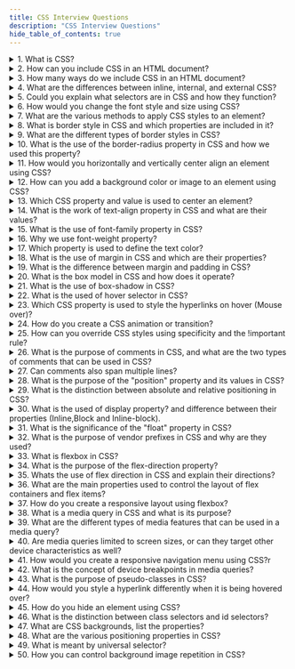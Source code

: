 ```yaml
---
title: CSS Interview Questions
description: "CSS Interview Questions"
hide_table_of_contents: true
---
```


<details>
<summary>1. What is CSS?</summary>
<p>

CSS stands for **Cascading Style Sheets**. It is used to design webpages and control the visual appearance of HTML elements. CSS describes how HTML elements should be displayed on different devices such as desktops, laptops, tablets or other media.

</p>
</details>

<details>
<summary>2. How can you include CSS in an HTML document?</summary>
<p>

CSS can be included in an HTML document by using inline styles, internal stylesheets
within the `<style>` element, or external stylesheets linked via the `<link>` element.

</p>
</details>

<details>
<summary>3. How many ways do we include CSS in an HTML document?</summary>
<p>

There are three ways we include CSS in HTML document : inline css, document css and external css.

</p>
</details>

<details>
<summary>4. What are the differences between inline, internal, and external CSS?</summary>
<p>

There are some differences are given below -

**i. Inline CSS :** Inline CSS is applied directly to HTML elements using the style attribute. It allows you to apply CSS styles to individual HTML tags.

**ii. Internal/ Document CSS :** Document level CSS used `<style>` element in the `<head>` section.

**iii. External CSS :** External CSS is stored in a separate CSS file and linked to the HTML document using the `<link>` element. The CSS file is saved with a `style.css` extension.

</p>

</details>

<details>
<summary>5. Could you explain what selectors are in CSS and how they function?</summary>
<p>
  
Yes, Selectors in CSS are patterns that define which elements in an HTML document should be styled, and they function by selecting specific elements based on their classes, IDs, tag names or other attributes.

**i. Class Selector :** The class selector selects elements based on their class attribute. It is denoted by a dot `(.)` followed by the class name.

**ii. ID Selector :** The ID selector selects elements based on their ID attribute. It is denoted by a hash `(#)` followed by the ID name.

**iii. Tagname Selector :** Tagname selector selects HTML elements based on their tag names. For example, h1, h2, p, etc.

</p>

</details>

<details>
<summary>6. How would you change the font style and size using CSS?</summary>
<p>

To change the font style and size using CSS, you can use the `font-family` and `font-size` properties.

</p>

</details>

<details>
  <summary>7. What are the various methods to apply CSS styles to an element?</summary>
  <p>

There are three ways to apply style to an element :

**Inline Styles :** Inline styles are applied directly to individual HTML elements using
the style attribute.

**Internal Styles :** Internal styles are embedded within the HTML document using the `<style>`
tags in the `<head>` section.

**External Stylesheets :** External stylesheets involve linking an external CSS file to the HTML
document using the `<link>` tag. The CSS code resides in a separate file with a `.css` extension.

  </p>

</details>

<details>
  <summary>8. What is border style in CSS and which properties are included in it?</summary>
  <p>

A border is a decorative or structural element that can be added to HTML elements to visually separate them from other elements. It is a line that surrounds the content of an element and can be customized in terms of color, width, and style.

`border-style` : defines the style of the border line.

`border-color` : sets the color of the border.

`border-width` : sets the thickness or width of the border.

  </p>

</details>

<details>
  <summary>9. What are the different types of border styles in CSS?</summary>
  <p>

There are four types of border style in CSS :

`solid` : Creates a continuous line.👉\_\_\_

`double` : Creates two parallel lines. 👉 ====

`dashed` : Creates a series of short dashes. 👉 ------

`dotted` : Creates a series of small dots.👉 ..........

  </p>

</details>

<details>
  <summary>10. What is the use of the border-radius property in CSS and how we used this property?</summary>
  <p>

The border-radius CSS property is used to round the corners of an element's outer border edge. It provides a way to give elements a rounded appearance.

You can provide value to each corner : For example, `border-radius: 0px 50px 0px 50px;`

The 1st value applies to the top-left corner. The 2nd value applies to the top-right corner. The 3rd value applies to the bottom-right corner. The 4th value applies to the bottom-left corner.

  </p>

</details>

<details>
  <summary>11. How would you horizontally and vertically center align an element using CSS?</summary>
  <p>

To center align an element horizontally and vertically using CSS,
you can use the following CSS properties : `display: flex;` `justify-content: center;` `align-items: center;`

**Example :**

```css
.element {
  display: flex;
  justify-content: center;
  align-items: center;
}
```

  </p>

</details>

<details>
  <summary>12. How can you add a background color or image to an element using CSS?</summary>
  <p>

To add background color in the CSS, you can use this syntax: `background-color: color_name;` and for adding an image in the CSS, you can use this syntax : `background-image: url(" ");`

```css
.element {
  background-color: red;
  background-image: url("path/to/image.jpg");
}
```

  </p>

</details>

<details>
  <summary>13. Which CSS property and value is used to center an element?</summary>
  <p>

`text-align` property with value `center` is used to center an elements.

  </p>

</details>

<details>
  <summary>14. What is the work of text-align property in CSS and what are their values?</summary>
  <p>

The text-align property is used to specify the horizontal alignment of the text within its containing element. It allows you to control how the text is aligned, whether it's aligned to the left, right, center and justified.

There are four values for the text-align property :

`text-align: left;` `text-align: right;` `text-align: center;` `text-align: justify;`

  </p>

</details>

<details>
  <summary>15. What is the use of font-family property in CSS?</summary>
  <p>

The font-family property is used to specify the font family for the text content of an element. It allows you to define a prioritized list of font families to be used for rendering the text. If the first font is not available, the browser will try the next one in the list, and so on.

  </p>

</details>

<details>
  <summary>16. Why we use font-weight property?</summary>
  <p>

    The font-weight property is used to set how thick or thin characters in text should be displayed.

  </p>

</details>

<details>
  <summary>17. Which property is used to define the text color?</summary>
  <p>

The color property is used to define the text color in CSS.

For example : `color : red;`

  </p>

</details>

 <details>
  <summary>18. What is the use of margin in CSS and which are their properties?</summary>
  <p>

The margin is used to refers the space around an element, outside of any defined borders. It creates space between elements and their properties are :

`margin-top` : Specifies the margin on the top side of the element.

`margin-right` : Specifies the margin on the right side of the element.

`margin-bottom` : Specifies the margin on the bottom side of the element.

`margin-left` : Specifies the margin on the left side of the element.

  </p>

 </details>

<details>
  <summary>19. What is the difference between margin and padding in CSS?</summary>
  <p>

| Margin                                                                                | Padding                                                                                |
| ------------------------------------------------------------------------------------- | -------------------------------------------------------------------------------------- |
| Margin refers to the space outside an element.                                        | Padding refers to the space between an element's content and its border.               |
| Margin creates space between elements.                                                | Padding creates space within the element, inside any defined borders.                  |
| Margin do not have a background color.                                                | Padding can have a background color.                                                   |
| Margin are used for creating spacing between elements.                                | Padding is used for creating space within an element.                                  |
| The margin property can be set individually for each side (top, right, bottom, left). | The padding property can be set individually for each side (top, right, bottom, left). |

  </p>

</details>

<details>
  <summary>20. What is the box model in CSS and how does it operate?</summary>
  <p>

The CSS box model is a fundamental concept that describes how elements on a webpage are rendered and how their dimensions are calculated. It consists of four layers such as content, padding, margin, and border.
It operates by providing a way to control the sizing, spacing, and layout of elements on a web page.

  </p>

</details>

<details>
  <summary>21. What is the use of box-shadow in CSS?</summary>
  <p>

The box-shadow property is used to add one or more shadows to an element. It allows you to create visually appealing effects, such as giving the illusion of depth or highlighting elements.

  </p>

</details>

<details>
  <summary>22. What is the used of hover selector in CSS?</summary>
  <p>

The `:hover` selector is used to apply styles to an element when it is being hovered over by the mouse. It allows you to add interactive effects to elements on your web page.

  </p>

</details>

<details>
  <summary>23. Which CSS property is used to style the hyperlinks on hover (Mouse over)?</summary>
  <p>

The CSS property used to style hyperlinks on hover (mouse over) is called `:hover`. It is a pseudo-class selector that targets an element when the user hovers over it with the mouse cursor.

  </p>

</details>

<details>
  <summary>24. How do you create a CSS animation or transition?</summary>
  <p>

To create a CSS animation or transition, use CSS properties and selectors to define how an element should behave and appear during the animation or transition.

  </p>

</details>

<details>
  <summary>25. How can you override CSS styles using specificity and the !important rule?</summary>
  <p>

To override CSS styles using specificity and the !important rule, use a more specific selector for the element and add !important to the CSS property value.

  </p>

</details>

<details>
  <summary>26. What is the purpose of comments in CSS, and what are the two types of comments that can be used in CSS?</summary>
  <p>

The purpose of comments in CSS is to add notes, explanations, or reminders within the code.

There are two type of comments :

Single Line : Single line comment denoted by `//`

Multi Line : Muti line comment denoted by `/*  */`

  </p>

</details>

<details>
  <summary>27. Can comments also span multiple lines?</summary>
  <p>

Yes, comments can also span multiple lines.

  </p>

</details>

<details>
  <summary>28. What is the purpose of the "position" property and its values in CSS?</summary>
  <p>

The position property is used to set the position to the CSS element accordingly.

There are five different types of positions in css :

`static` : The static position is by default position. It does not provide any effect.

`relative` : The relative position is the relative to original position or nearest element.

`sticky` : A sticky element are relative and fixed, its depending on the scroll position.

`fixed` : Fixed is set with respect to viewport. Removed from normal flow.

`absolute` : It is relative to parent element. This element is positioned relative to the first parent element and absolute to its child elements.

  </p>

</details>

<details>
  <summary>29. What is the distinction between absolute and relative positioning in CSS?
</summary>
  <p>

| Relative Positioning                                                                                   | Absolute Positioning                                                                                |
| ------------------------------------------------------------------------------------------------------ | --------------------------------------------------------------------------------------------------- |
| Element retains its space in the document flow.                                                        | Element is completely removed from the normal document flow.                                        |
| Element is positioned relative to its original position.                                               | Element is positioned relative to its closest position.                                             |
| Uses CSS properties like top, right, bottom, and left to offset its position from its normal position. | Uses CSS properties like top, right, bottom, and left to specify the exact position of the element. |

  </p>

</details>

<details>
  <summary>30. What is the used of display property? and difference between their properties (Inline,Block and Inline-block).</summary>
  <p>

The display property in CSS is used to control the layout and behavior of elements. There are three commonly used display properties: `inline`, `block` and `inline-block`.

| Inline                             | Block                             | Inline-Block                     |
| ---------------------------------- | --------------------------------- | -------------------------------- |
| Does not start from new line.      | Start from new line.              | Start from same line.            |
| Take required space.               | Take complete space horizontally. | Take required space.             |
| We can't provide height and width. | We can provide height and width.  | We can provide height and width. |

  </p>

</details>

<details>
  <summary>31. What is the significance of the "float" property in CSS?</summary>
  <p>

The "float" property in CSS is used to control the positioning and layout of elements within a document flow.

  </p>

</details>

<details>
  <summary>32. What is the purpose of vendor prefixes in CSS and why are they used?</summary>
  <p>

The purpose of vendor prefixes is to allow browser vendors to implement new CSS features before they are standardized feedback from developers and the community. It is used to implement non-standard CSS features in different web browsers.

  </p>

</details>

<details>
  <summary>33. What is flexbox in CSS?</summary>
  <p>

Flexbox stands for flexible box. To align cards flexibly inside to container. Flexbox make it simple to align items vertically and horizontally using rows and columns. Flexbox makes it easier to design a flexible responsive layout of a webpage.

  </p>

</details>

<details>
  <summary>34. What is the purpose of the flex-direction property?</summary>
  <p>

The flex-direction property determines whether flex items are arranged horizontally or vertically within a flex container by defining the direction.

  </p>

</details>

<details>
  <summary>35. Whats the use of flex direction in CSS and explain their directions?</summary>
  <p>

Flex direction are used to define the direction of child item are placed in the flex container.

There are four flex directions in CSS :

`flex-direction: row;` : By default direction is row. Child items are are Left to Right direction.

`flex-direction: row-reverse;` : Child item are Right to Left direction.

`flex-direction: column;` : Child items are Top to Bottom direction.

`flex-direction: column-reverse;` : Child items are Bottom to Top direction.

  </p>

</details>

<details>
  <summary>36. What are the main properties used to control the layout of flex containers and flex items?</summary>
  <p>

The main properties used to control the layout of flex containers and flex items are :

`display` : Sets the element as a flex container.

`flex-direction` : It determines the direction row or column within the flex container.

`justify-content` : Aligns flex items along the main axis.

`align-items` : Aligns flex items along the cross axis.

  </p>

</details>

<details>
  <summary>37. How do you create a responsive layout using flexbox?</summary>
  <p>

To create a responsive layout using flexbox, you can use media queries to change the flex container's properties, such as flex-direction, flex-wrap, and justify-content, based on different screen sizes.

  </p>

</details>

<details>
  <summary>38. What is a media query in CSS and what is its purpose?</summary>
  <p>

A media query in CSS is a technique used to apply different styles based on the characteristics of the device or viewport, such as screen size allowing for responsive design and optimized user experiences across various devices and screen sizes.

  </p>

</details>

<details>
  <summary>39. What are the different types of media features that can be used in a media query?</summary>
  <p>

Media queries in CSS allow you to target and customize styles based on various device characteristics such as screen size, aspect ratio, orientation, resolution, color, and more, enabling precise styling adjustments for different devices.

  </p>

</details>

<details>
  <summary> 40. Are media queries limited to screen sizes, or can they target other device characteristics as well?</summary>
  <p>

Media queries can target more than just screen sizes; they can also be used to customize styles based on various device characteristics like screen size, aspect ratio, resolution, color, input capabilities (mouse or touchscreen), and even the user's preferred display mode (light or dark), providing a flexible way to adapt designs to different devices and user preferences.

  </p>

</details>

<details>
  <summary>41. How would you create a responsive navigation menu using CSS?r</summary>
  <p>

To create a responsive navigation menu using CSS, you can used CSS media queries, flexbox, or CSS grid to adjust the structure and visual presentation of the menu based on the screen size or device, and user-friendly across different devices and viewport sizes.

  </p>

</details>

<details>
  <summary>42. What is the concept of device breakpoints in media queries?</summary>
  <p>

Media queries allow you to create responsive websites on all screen sizes from desktop to mobile.

Small mobile device : less than `600px`

Normal mobile device : greater than `600px` and less than `768px`

Tablets : greater than `768px` and less than `992px`

Laptops / desktops : greater than `992px` and less than `1200px`

TV/Large desktop : greater than `1200px`

  </p>

</details>

<details>
  <summary>43. What is the purpose of pseudo-classes in CSS?</summary>
  <p>

The purpose of the pseudo-classes in CSS enable the selection and styling of elements based on various conditions, allowing for dynamic and interactive styling based on user interactions.

  </p>

</details>

<details>
  <summary>44. How would you style a hyperlink differently when it is being hovered over?</summary>
  <p>

To style a hyperlink differently when it is being hovered over, you can use CSS and the `:hover` pseudo-class to apply specific styles when the mouse hovers over the link, allowing you to change its color, or add effects.

 </p>

 </details>

<details>
  <summary>45. How do you hide an element using CSS?</summary>
  <p>

To hide an element using CSS, you can use the `display` property and set value to `none`, which removes the element from the page flow and makes it invisible.

  </p>

</details>

<details>
  <summary>46. What is the distinction between class selectors and id selectors?</summary>
  <p>

Class selectors are used to target multiple elements with the same class name and it is denoted by `(.)`, while id selectors are used to target a unique element with a specific id attribute value and it is denoted by `(#)`.

  </p>

</details>

<details>
  <summary>47. What are CSS backgrounds, list the properties?</summary>
  <p>

The CSS backgrounds are used to style and customize the background of an element, and there are some main properties `background-color`, `background-image`, `background-repeat` and more.

  </p>

</details>

<details>
  <summary>48. What are the various positioning properties in CSS?</summary>
  <p>

The various positioning properties in CSS are `static`, `relative`, `absolute`, `fixed` and `sticky` which determine how elements are positioned and interact with the document flow.

  </p>

</details>

<details>
  <summary>49. What is meant by universal selector?</summary>
  <p>
 
 The universal selector is a CSS selector denoted by an asterisk (*) symbol. It is used to select all elements in an HTML document.

  </p>

</details>

<details>
  <summary>50. How you can control background image repetition in CSS?</summary>
  <p>

This property is used to repeat the image. It can repeat image in differnet direction

`background-repeat` : repeat-x; This value is used to repeat the background image horizontally along the x-axis.

`background-repeat` : repeat-y; This value is used to repeat the background image horizontally along the y-axis.

`background-repeat` : repeat; This value is used to repeat the background image.

**Example :**

```css
.container {
  background-image: url("https://cdn-icons-png.flaticon.com/128/3595/3595455.png");
  background-repeat: no-repeat;
}
```

  </p>

</details>
